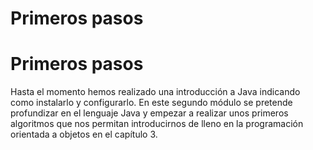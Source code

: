 # Primeros pasos

# Primeros pasos

Hasta el momento hemos realizado una introducción a Java indicando como instalarlo y configurarlo. En este segundo módulo se pretende profundizar en el lenguaje Java y empezar a realizar unos primeros algoritmos que nos permitan introducirnos de lleno en la programación orientada a objetos en el capítulo 3.


